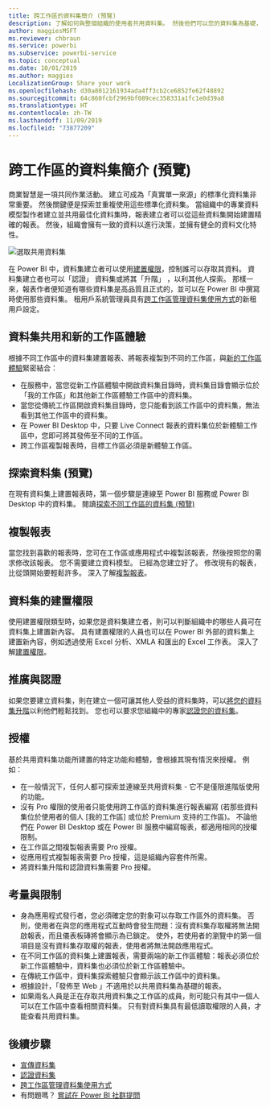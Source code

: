 ```yaml
---
title: 跨工作區的資料集簡介 (預覽)
description: 了解如何與整個組織的使用者共用資料集。 然後他們可以您的資料集為基礎，在自己的工作區中建置報表。
author: maggiesMSFT
ms.reviewer: chbraun
ms.service: powerbi
ms.subservice: powerbi-service
ms.topic: conceptual
ms.date: 10/01/2019
ms.author: maggies
LocalizationGroup: Share your work
ms.openlocfilehash: d30a8012161934ada4ff3cb2ce6852fe62f48892
ms.sourcegitcommit: 64c860fcbf2969bf089cec358331a1fc1e0d39a8
ms.translationtype: HT
ms.contentlocale: zh-TW
ms.lasthandoff: 11/09/2019
ms.locfileid: "73877209"
---
```

# <a name="intro-to-datasets-across-workspaces-preview"></a>跨工作區的資料集簡介 (預覽)

商業智慧是一項共同作業活動。 建立可成為「真實單一來源」的標準化資料集非常重要。 然後關鍵便是探索並重複使用這些標準化資料集。 當組織中的專業資料模型製作者建立並共用最佳化資料集時，報表建立者可以從這些資料集開始建置精確的報表。 然後，組織會擁有一致的資料以進行決策，並擁有健全的資料文化特性。

![選取共用資料集](media/service-datasets-across-workspaces/power-bi-select-shared-dataset.png)

在 Power BI 中，資料集建立者可以使用[建置權限](service-datasets-build-permissions.md)，控制誰可以存取其資料。 資料集建立者也可以「認證」  資料集或將其「升階」  ，以利其他人探索。 那樣一來，報表作者便知道有哪些資料集是高品質且正式的，並可以在 Power BI 中撰寫時使用那些資料集。 租用戶系統管理員具有[跨工作區管理資料集使用方式](service-datasets-admin-across-workspaces.md)的新租用戶設定。

## <a name="dataset-sharing-and-the-new-workspace-experience"></a>資料集共用和新的工作區體驗

根據不同工作區中的資料集建置報表、將報表複製到不同的工作區，與[新的工作區體驗](service-create-the-new-workspaces.md)緊密結合：

- 在服務中，當您從新工作區體驗中開啟資料集目錄時，資料集目錄會顯示位於「我的工作區」和其他新工作區體驗工作區中的資料集。 
- 當您從傳統工作區開啟資料集目錄時，您只能看到該工作區中的資料集，無法看到其他工作區中的資料集。
- 在 Power BI Desktop 中，只要 Live Connect 報表的資料集位於新體驗工作區中，您即可將其發佈至不同的工作區。
- 跨工作區複製報表時，目標工作區必須是新體驗工作區。

## <a name="discover-datasets-preview"></a>探索資料集 (預覽)

在現有資料集上建置報表時，第一個步驟是連線至 Power BI 服務或 Power BI Desktop 中的資料集。 閱讀[探索不同工作區的資料集 (預覽)](service-datasets-discover-across-workspaces.md)

## <a name="copy-a-report"></a>複製報表

當您找到喜歡的報表時，您可在工作區或應用程式中複製該報表，然後按照您的需求修改該報表。 您不需要建立資料模型。 已經為您建立好了。 修改現有的報表，比從頭開始要輕鬆許多。 深入了解[複製報表](service-datasets-copy-reports.md)。

## <a name="build-permission-for-datasets"></a>資料集的建置權限

使用建置權限類型時，如果您是資料集建立者，則可以判斷組織中的哪些人員可在資料集上建置新內容。 具有建置權限的人員也可以在 Power BI 外部的資料集上建置新內容，例如透過使用 Excel 分析、XMLA 和匯出的 Excel 工作表。 深入了解[建置權限](service-datasets-build-permissions.md)。

## <a name="promotion-and-certification"></a>推廣與認證

如果您要建立資料集，則在建立一個可讓其他人受益的資料集時，可以[將您的資料集升階](service-datasets-promote.md)以利他們輕鬆找到。 您也可以要求您組織中的專家[認證您的資料集](service-datasets-certify.md)。

## <a name="licensing"></a>授權

基於共用資料集功能所建置的特定功能和體驗，會根據其現有情況來授權。 例如：

- 在一般情況下，任何人都可探索並連線至共用資料集 - 它不是僅限進階版使用的功能。
- 沒有 Pro 權限的使用者只能使用跨工作區的資料集進行報表編寫 (若那些資料集位於使用者的個人 [我的工作區] 或位於 Premium 支持的工作區)。 不論他們在 Power BI Desktop 或在 Power BI 服務中編寫報表，都適用相同的授權限制。
- 在工作區之間複製報表需要 Pro 授權。
- 從應用程式複製報表需要 Pro 授權，這是組織內容套件所需。
- 將資料集升階和認證資料集需要 Pro 授權。

## <a name="considerations-and-limitations"></a>考量與限制

- 身為應用程式發行者，您必須確定您的對象可以存取工作區外的資料集。 否則，使用者在與您的應用程式互動時會發生問題：沒有資料集存取權將無法開啟報表，而且儀表板磚將會顯示為已鎖定。 使外，若使用者的瀏覽中的第一個項目是沒有資料集存取權的報表，使用者將無法開啟應用程式。
- 在不同工作區的資料集上建置報表，需要兩端的新工作區體驗：報表必須位於新工作區體驗中，資料集也必須位於新工作區體驗中。
- 在傳統工作區中，資料集探索體驗只會顯示該工作區中的資料集。
- 根據設計，「發佈至 Web 」不適用於以共用資料集為基礎的報表。
- 如果兩名人員是正在存取共用資料集之工作區的成員，則可能只有其中一個人可以在工作區中查看相關資料集。 只有對資料集具有最低讀取權限的人員，才能查看共用資料集。 

## <a name="next-steps"></a>後續步驟

- [宣傳資料集](service-datasets-promote.md)
- [認證資料集](service-datasets-certify.md)
- [跨工作區管理資料集使用方式](service-datasets-admin-across-workspaces.md)
- 有問題嗎？ [嘗試在 Power BI 社群提問](https://community.powerbi.com/)
